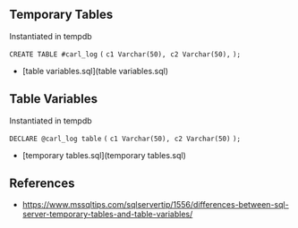 ## Temporary Tables

Instantiated in tempdb

`CREATE TABLE #carl_log`
`(`
​    `c1 Varchar(50),` 
​    `c2 Varchar(50),` 
`);`

* [table variables.sql](table variables.sql)

## Table Variables

Instantiated in tempdb

`DECLARE @carl_log table` 
`(` 
​    `c1 Varchar(50),` 
​    `c2 Varchar(50)` 
`);`

* [temporary tables.sql](temporary tables.sql)

## References

* <https://www.mssqltips.com/sqlservertip/1556/differences-between-sql-server-temporary-tables-and-table-variables/>
